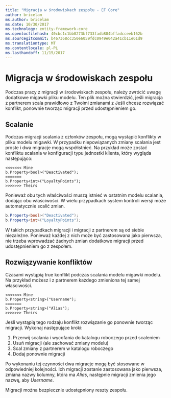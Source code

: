 ```yaml
---
title: "Migracja w środowiskach zespołu - EF Core"
author: bricelam
ms.author: bricelam
ms.date: 10/30/2017
ms.technology: entity-framework-core
ms.openlocfilehash: 40cbc1c1bb0273bf733fadb884bffadcceeb162b
ms.sourcegitcommit: b467368cc350e6059fdc0949e042a41cb11e61d9
ms.translationtype: MT
ms.contentlocale: pl-PL
ms.lasthandoff: 11/15/2017
---
```

<a name="migrations-in-team-environments"></a>Migracja w środowiskach zespołu
===============================
Podczas pracy z migracji w środowiskach zespołu, należy zwrócić uwagę dodatkowe migawki pliku modelu. Ten plik można stwierdzić, jeśli migracja z partnerem scala prawidłowo z Twoimi zmianami z Jeśli chcesz rozwiązać konflikt, ponownie tworząc migracji przed udostępnieniem go.

<a name="merging"></a>Scalanie
-------
Podczas migracji scalania z członków zespołu, mogą wystąpić konflikty w pliku modelu migawki. W przypadku niepowiązanych zmiany scalania jest proste i dwa migracje mogą współistnieć. Na przykład może zostać konfliktu scalania w konfiguracji typu jednostki klienta, który wygląda następująco:

    <<<<<<< Mine
    b.Property<bool>("Deactivated");
    =======
    b.Property<int>("LoyaltyPoints");
    >>>>>>> Theirs

Ponieważ obu tych właściwości muszą istnieć w ostatnim modelu scalania, dodając obu właściwości. W wielu przypadkach system kontroli wersji może automatycznie scalić zmian.

``` csharp
b.Property<bool>("Deactivated");
b.Property<int>("LoyaltyPoints");
```

W takich przypadkach migracji i migracji z partnerem są od siebie niezależne. Ponieważ każdej z nich może być zastosowana jako pierwsza, nie trzeba wprowadzać żadnych zmian dodatkowe migracji przed udostępnieniem go z zespołem.

<a name="resolving-conflicts"></a>Rozwiązywanie konfliktów
-------------------
Czasami wystąpią true konflikt podczas scalania modelu migawki modelu. Na przykład możesz i z partnerem każdego zmieniona tej samej właściwości.

    <<<<<<< Mine
    b.Property<string>("Username");
    =======
    b.Property<string>("Alias");
    >>>>>>> Theirs

Jeśli wystąpią tego rodzaju konflikt rozwiązanie go ponownie tworząc migracji. Wykonaj następujące kroki:

1. Przerwij scalania i wycofania do katalogu roboczego przed scaleniem
2. Usuń migracji (ale zachować zmiany modelu)
3. Scal zmiany z partnerem w katalogu roboczego
4. Dodaj ponownie migracji

Po wykonaniu tej czynności dwa migracje mogą być stosowane w odpowiedniej kolejności. Ich migracji zostanie zastosowana jako pierwsza, zmiana nazwy kolumny, która ma *Alias*, następnie migracji zmienia jego nazwę, aby *Username*.

Migracji można bezpiecznie udostępniony reszty zespołu.
